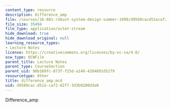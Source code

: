 ```yaml
---
content_type: resource
description: Difference_amp
file: /courses/16-881-robust-system-design-summer-1998/d9589cacd51ecaf282f73d3b0200d3e0_difference_amp.mcd
file_size: 35494
file_type: application/octet-stream
hide_download: true
hide_download_original: null
learning_resource_types:
- Lecture Notes
license: https://creativecommons.org/licenses/by-nc-sa/4.0/
ocw_type: OCWFile
parent_title: Lecture Notes
parent_type: CourseSection
parent_uid: 98b160fc-873f-f25d-a146-4204891d5279
resourcetype: Other
title: difference_amp.mcd
uid: d9589cac-d51e-caf2-82f7-3d3b0200d3e0
---
```

Difference_amp